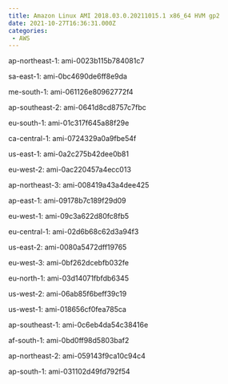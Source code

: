 ```yaml
---
title: Amazon Linux AMI 2018.03.0.20211015.1 x86_64 HVM gp2
date: 2021-10-27T16:36:31.000Z
categories:
 - AWS
---
```


ap-northeast-1: ami-0023b115b784081c7

sa-east-1: ami-0bc4690de6ff8e9da

me-south-1: ami-061126e80962772f4

ap-southeast-2: ami-0641d8cd8757c7fbc

eu-south-1: ami-01c317f645a88f29e

ca-central-1: ami-0724329a0a9fbe54f

us-east-1: ami-0a2c275b42dee0b81

eu-west-2: ami-0ac220457a4ecc013

ap-northeast-3: ami-008419a43a4dee425

ap-east-1: ami-09178b7c189f29d09

eu-west-1: ami-09c3a622d80fc8fb5

eu-central-1: ami-02d6b68c62d3a94f3

us-east-2: ami-0080a5472dff19765

eu-west-3: ami-0bf262dcebfb032fe

eu-north-1: ami-03d14071fbfdb6345

us-west-2: ami-06ab85f6beff39c19

us-west-1: ami-018656cf0fea785ca

ap-southeast-1: ami-0c6eb4da54c38416e

af-south-1: ami-0bd0ff98d5803baf2

ap-northeast-2: ami-059143f9ca10c94c4

ap-south-1: ami-031102d49fd792f54

